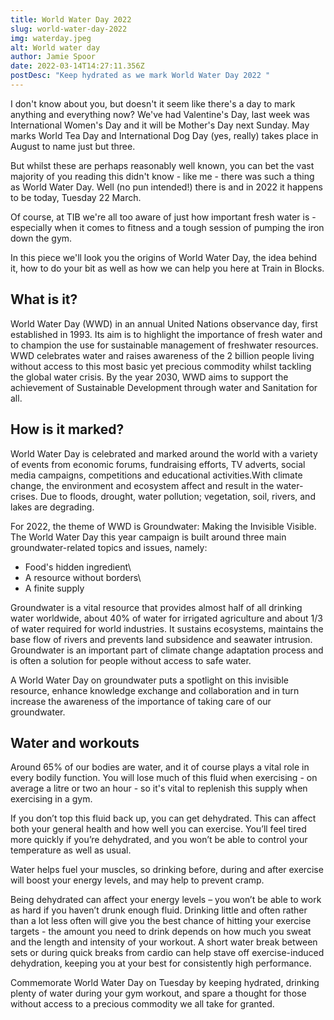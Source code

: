 ```yaml
---
title: World Water Day 2022
slug: world-water-day-2022
img: waterday.jpeg
alt: World water day
author: Jamie Spoor
date: 2022-03-14T14:27:11.356Z
postDesc: "Keep hydrated as we mark World Water Day 2022 "
---
```

I don't know about you, but doesn't it seem like there's a day to mark anything and everything now? We've had Valentine's Day, last week was International Women's Day and it will be Mother's Day next Sunday. May marks World Tea Day and International Dog Day (yes, really) takes place in August to name just but three. 

But whilst these are perhaps reasonably well known, you can bet the vast majority of you reading this didn't know - like me - there was such a thing as World Water Day. Well (no pun intended!) there is and in 2022 it happens to be today, Tuesday 22 March.

Of course, at TIB we're all too aware of just how important fresh water is - especially when it comes to fitness and a tough session of pumping the iron down the gym. 

In this piece we'll look you the origins of World Water Day, the idea behind it, how to do your bit as well as how we can help you here at Train in Blocks. 

## What is it?

World Water Day (WWD) in an annual United Nations observance day, first established in 1993. Its aim is to highlight the importance of fresh water and to champion the use for sustainable management of freshwater resources. WWD celebrates water and raises awareness of the 2 billion people living without access to this most basic yet precious commodity whilst tackling the global water crisis. By the year 2030, WWD aims to support the achievement of Sustainable Development through water and Sanitation for all. 

## How is it marked?

World Water Day is celebrated and marked around the world with a variety of events from economic forums, fundraising efforts, TV adverts, social media campaigns, competitions and educational activities.With climate change, the environment and ecosystem affect and result in the water-crises. Due to floods, drought, water pollution; vegetation, soil, rivers, and lakes are degrading.

For 2022, the theme of WWD is Groundwater: Making the Invisible Visible. The World Water Day this year campaign is built around three main groundwater-related topics and issues, namely: 

* Food's hidden ingredient\
* A resource without borders\
* A finite supply 

Groundwater is a vital resource that provides almost half of all drinking water worldwide, about 40% of water for irrigated agriculture and about 1/3 of water required for world industries. It sustains ecosystems, maintains the base flow of rivers and prevents land subsidence and seawater intrusion. Groundwater is an important part of climate change adaptation process and is often a solution for people without access to safe water.

A World Water Day on groundwater puts a spotlight on this invisible resource, enhance knowledge exchange and collaboration and in turn increase the awareness of the importance of taking care of our groundwater.

<markdown-image src="waterbottle1.jpg" alt="waterbottle1"></markdown-image>

## Water and workouts

Around 65% of our bodies are water, and it of course plays a vital role in every bodily function. You will lose much of this fluid when exercising - on average a litre or two an hour - so it's vital to replenish this supply when exercising in a gym. 

If you don’t top this fluid back up, you can get dehydrated. This can affect both your general health and how well you can exercise. You’ll feel tired more quickly if you’re dehydrated, and you won’t be able to control your temperature as well as usual.

Water helps fuel your muscles, so drinking before, during and after exercise will boost your energy levels, and may help to prevent cramp.

Being dehydrated can affect your energy levels – you won’t be able to work as hard if you haven’t drunk enough fluid. Drinking little and often rather than a lot less often will give you the best chance of hitting your exercise targets - the amount you need to drink depends on how much you sweat and the length and intensity of your workout. A short water break between sets or during quick breaks from cardio can help stave off exercise-induced dehydration, keeping you at your best for consistently high performance.

Commemorate World Water Day on Tuesday by keeping hydrated, drinking plenty of water during your gym workout, and spare a thought for those without access to a precious commodity we all take for granted.